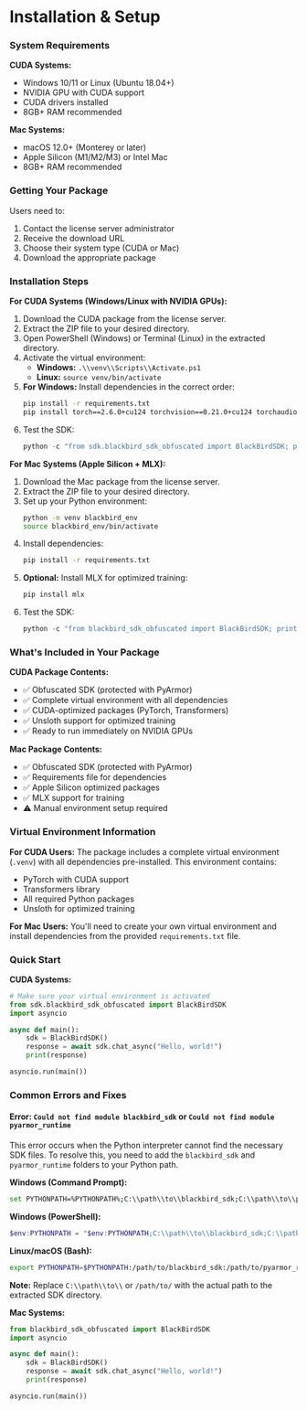 # Installation & Setup

### System Requirements

**CUDA Systems:**

- Windows 10/11 or Linux (Ubuntu 18.04+)
- NVIDIA GPU with CUDA support
- CUDA drivers installed
- 8GB+ RAM recommended

**Mac Systems:**

- macOS 12.0+ (Monterey or later)
- Apple Silicon (M1/M2/M3) or Intel Mac
- 8GB+ RAM recommended

### Getting Your Package

Users need to:

1. Contact the license server administrator
2. Receive the download URL
3. Choose their system type (CUDA or Mac)
4. Download the appropriate package

### Installation Steps

**For CUDA Systems (Windows/Linux with NVIDIA GPUs):**

1.  Download the CUDA package from the license server.
2.  Extract the ZIP file to your desired directory.
3.  Open PowerShell (Windows) or Terminal (Linux) in the extracted directory.
4.  Activate the virtual environment:
    *   **Windows:** `.\\venv\\Scripts\\Activate.ps1`
    *   **Linux:** `source venv/bin/activate`
5.  **For Windows:** Install dependencies in the correct order:
    ```bash
    pip install -r requirements.txt
    pip install torch==2.6.0+cu124 torchvision==0.21.0+cu124 torchaudio==2.6.0+cu124 --index-url https://download.pytorch.org/whl/cu124
    ```
6.  Test the SDK:
    ```python
    python -c "from sdk.blackbird_sdk_obfuscated import BlackBirdSDK; print('SDK loaded successfully!')"
    ```

**For Mac Systems (Apple Silicon + MLX):**

1.  Download the Mac package from the license server.
2.  Extract the ZIP file to your desired directory.
3.  Set up your Python environment:
    ```bash
    python -m venv blackbird_env
    source blackbird_env/bin/activate
    ```
4.  Install dependencies:
    ```bash
    pip install -r requirements.txt
    ```
5.  **Optional:** Install MLX for optimized training:
    ```bash
    pip install mlx
    ```
6.  Test the SDK:
    ```python
    python -c "from blackbird_sdk_obfuscated import BlackBirdSDK; print('SDK loaded successfully!')"
    ```

### What's Included in Your Package

**CUDA Package Contents:**

*   ✅ Obfuscated SDK (protected with PyArmor)
*   ✅ Complete virtual environment with all dependencies
*   ✅ CUDA-optimized packages (PyTorch, Transformers)
*   ✅ Unsloth support for optimized training
*   ✅ Ready to run immediately on NVIDIA GPUs

**Mac Package Contents:**

*   ✅ Obfuscated SDK (protected with PyArmor)
*   ✅ Requirements file for dependencies
*   ✅ Apple Silicon optimized packages
*   ✅ MLX support for training
*   ⚠️ Manual environment setup required

### Virtual Environment Information

**For CUDA Users:** The package includes a complete virtual environment (`.venv`) with all dependencies pre-installed. This environment contains:

*   PyTorch with CUDA support
*   Transformers library
*   All required Python packages
*   Unsloth for optimized training

**For Mac Users:** You'll need to create your own virtual environment and install dependencies from the provided `requirements.txt` file.

### Quick Start

**CUDA Systems:**

```python
# Make sure your virtual environment is activated
from sdk.blackbird_sdk_obfuscated import BlackBirdSDK
import asyncio

async def main():
    sdk = BlackBirdSDK()
    response = await sdk.chat_async("Hello, world!")
    print(response)

asyncio.run(main())
```

### Common Errors and Fixes

#### Error: `Could not find module blackbird_sdk` or `Could not find module pyarmor_runtime`

This error occurs when the Python interpreter cannot find the necessary SDK files. To resolve this, you need to add the `blackbird_sdk` and `pyarmor_runtime` folders to your Python path.

**Windows (Command Prompt):**
```bash
set PYTHONPATH=%PYTHONPATH%;C:\\path\\to\\blackbird_sdk;C:\\path\\to\\pyarmor_runtime
```

**Windows (PowerShell):**
```powershell
$env:PYTHONPATH = "$env:PYTHONPATH;C:\\path\\to\\blackbird_sdk;C:\\path\\to\\pyarmor_runtime"
```

**Linux/macOS (Bash):**
```bash
export PYTHONPATH=$PYTHONPATH:/path/to/blackbird_sdk:/path/to/pyarmor_runtime
```

**Note:** Replace `C:\\path\\to\\` or `/path/to/` with the actual path to the extracted SDK directory.

**Mac Systems:**

```python
from blackbird_sdk_obfuscated import BlackBirdSDK
import asyncio

async def main():
    sdk = BlackBirdSDK()
    response = await sdk.chat_async("Hello, world!")
    print(response)

asyncio.run(main())
```
